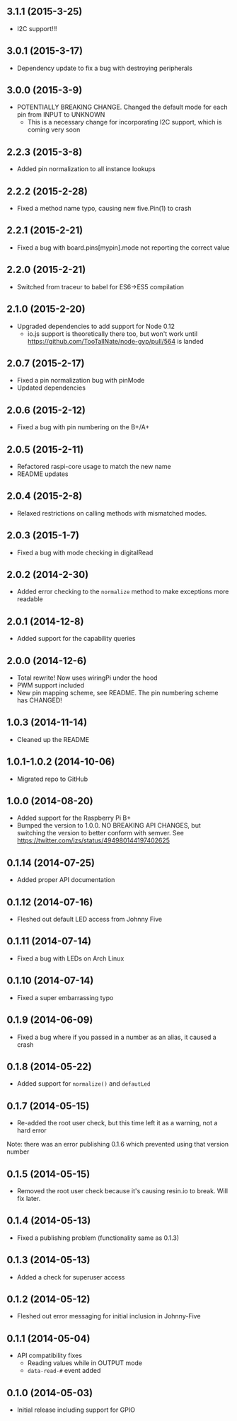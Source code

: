 ## 3.1.1 (2015-3-25)

- I2C support!!!

## 3.0.1 (2015-3-17)

- Dependency update to fix a bug with destroying peripherals

## 3.0.0 (2015-3-9)

- POTENTIALLY BREAKING CHANGE. Changed the default mode for each pin from INPUT to UNKNOWN
  - This is a necessary change for incorporating I2C support, which is coming very soon

## 2.2.3 (2015-3-8)

- Added pin normalization to all instance lookups

## 2.2.2 (2015-2-28)

- Fixed a method name typo, causing new five.Pin(1) to crash

## 2.2.1 (2015-2-21)

- Fixed a bug with board.pins[mypin].mode not reporting the correct value

## 2.2.0 (2015-2-21)

- Switched from traceur to babel for ES6->ES5 compilation

## 2.1.0 (2015-2-20)

- Upgraded dependencies to add support for Node 0.12
  - io.js support is theoretically there too, but won't work until https://github.com/TooTallNate/node-gyp/pull/564 is landed


## 2.0.7 (2015-2-17)

- Fixed a pin normalization bug with pinMode
- Updated dependencies

## 2.0.6 (2015-2-12)

- Fixed a bug with pin numbering on the B+/A+

## 2.0.5 (2015-2-11)

- Refactored raspi-core usage to match the new name
- README updates

## 2.0.4 (2015-2-8)

- Relaxed restrictions on calling methods with mismatched modes.

## 2.0.3 (2015-1-7)

- Fixed a bug with mode checking in digitalRead

## 2.0.2 (2014-2-30)

- Added error checking to the ```normalize``` method to make exceptions more readable

## 2.0.1 (2014-12-8)

- Added support for the capability queries

## 2.0.0 (2014-12-6)

- Total rewrite! Now uses wiringPi under the hood
- PWM support included
- New pin mapping scheme, see README. The pin numbering scheme has CHANGED!

## 1.0.3 (2014-11-14)

- Cleaned up the README

## 1.0.1-1.0.2 (2014-10-06)

- Migrated repo to GitHub

## 1.0.0 (2014-08-20)

- Added support for the Raspberry Pi B+
- Bumped the version to 1.0.0. NO BREAKING API CHANGES, but switching the version to better conform with semver. See https://twitter.com/izs/status/494980144197402625

## 0.1.14 (2014-07-25)

- Added proper API documentation

## 0.1.12 (2014-07-16)

- Fleshed out default LED access from Johnny Five

## 0.1.11 (2014-07-14)

- Fixed a bug with LEDs on Arch Linux

## 0.1.10 (2014-07-14)

- Fixed a super embarrassing typo

## 0.1.9 (2014-06-09)

- Fixed a bug where if you passed in a number as an alias, it caused a crash

## 0.1.8 (2014-05-22)

- Added support for ```normalize()``` and ```defautLed```

## 0.1.7 (2014-05-15)

- Re-added the root user check, but this time left it as a warning, not a hard error

Note: there was an error publishing 0.1.6 which prevented using that version number

## 0.1.5 (2014-05-15)

- Removed the root user check because it's causing resin.io to break. Will fix later.

## 0.1.4 (2014-05-13)

- Fixed a publishing problem (functionality same as 0.1.3)

## 0.1.3 (2014-05-13)

- Added a check for superuser access

## 0.1.2 (2014-05-12)

- Fleshed out error messaging for initial inclusion in Johnny-Five

## 0.1.1 (2014-05-04)

- API compatibility fixes
    - Reading values while in OUTPUT mode
    - ```data-read-#``` event added

## 0.1.0 (2014-05-03)

- Initial release including support for GPIO

